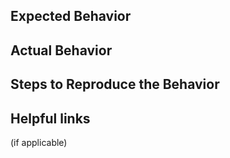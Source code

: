 ## Expected Behavior

## Actual Behavior

## Steps to Reproduce the Behavior

## Helpful links 
(if applicable)
